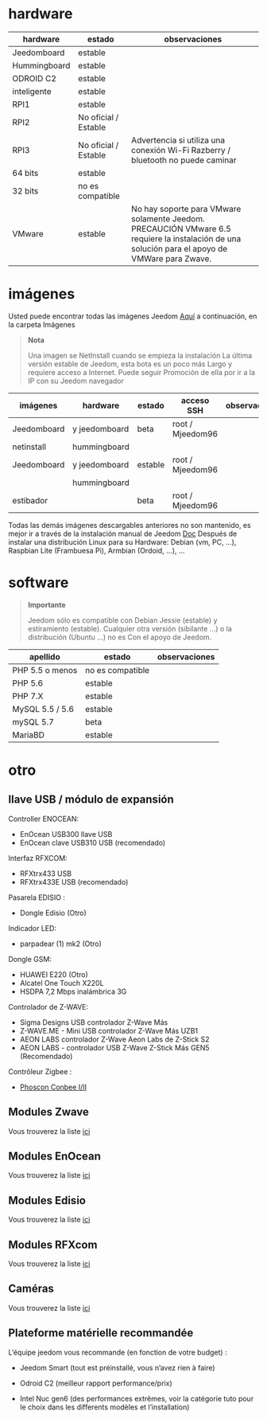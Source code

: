hardware
========

hardware | estado | observaciones
--- | --- | ---
Jeedomboard             | estable                  |
Hummingboard            | estable                  |
ODROID C2               | estable                  |                          
inteligente                   | estable                  |                          
RPI1                    | estable                  |                          
RPI2                    | No oficial / Estable     |                          
RPI3                    | No oficial / Estable     | Advertencia si utiliza una conexión Wi-Fi Razberry / bluetooth no puede caminar
64 bits                 | estable                  |                          
32 bits                 | no es compatible            |                          
VMware                  | estable                  | No hay soporte para VMware solamente Jeedom. PRECAUCIÓN VMware 6.5 requiere la instalación de una solución para el apoyo de VMWare para Zwave.

imágenes
======

Usted puede encontrar todas las imágenes Jeedom
[Aquí](https://www.amazon.fr/clouddrive/share/OwYXPEKiIMdsGhkFeI3eUQ0VcvTEBq0qxQevlXPvPIy/folder/IT3WZ3N0RqGzaLBnBo0qog)
a continuación, en la carpeta Imágenes

> **Nota**
>
> Una imagen se NetInstall cuando se empieza la instalación
> La última versión estable de Jeedom, esta bota es un poco más
> Largo y requiere acceso a Internet. Puede seguir
> Promoción de ella por ir a la IP con su Jeedom
> navegador

| imágenes         | hardware       | estado           | acceso SSH      | observaciones      |
|----------------|----------------|----------------|----------------|----------------|
| Jeedomboard    | y jeedomboard | beta           | root / Mjeedom96 |                |
| netinstall     | hummingboard   |                |                |                |
| Jeedomboard    | y jeedomboard | estable         | root / Mjeedom96 |                |
|                | hummingboard   |                |                |                |
| estibador         |                | beta           | root / Mjeedom96 |                |


Todas las demás imágenes descargables anteriores no son
mantenido, es mejor ir a través de la instalación manual de Jeedom
[Doc](https://github.com/jeedom/documentation/blob/master/installation/fr_FR/other.asciidoc)
Después de instalar una distribución Linux para su
Hardware: Debian (vm, PC, ...), Raspbian Lite (Frambuesa Pi), Armbian
(Ordoid, ...), ...

software
========

> **Importante**
>
> Jeedom sólo es compatible con Debian Jessie (estable) y estiramiento (estable).
> Cualquier otra versión (sibilante ...) o la distribución (Ubuntu ...) no es
> Con el apoyo de Jeedom.


| apellido                     | estado                    | observaciones                |
|-------------------------|-------------------------|--------------------------|
| PHP 5.5 o menos        | no es compatible            |                          |
| PHP 5.6                 | estable                  |                          |
| PHP 7.X                 | estable                  |                          |
| MySQL 5.5 / 5.6           | estable                  |                          |
| mySQL 5.7               | beta                    |                          |
| MariaBD                 | estable                  |                          |

otro
=====

llave USB / módulo de expansión
---------------------------

Controller ENOCEAN:

-   EnOcean USB300 llave USB
-   EnOcean clave USB310 USB (recomendado)

Interfaz RFXCOM:

-   RFXtrx433 USB
-   RFXtrx433E USB (recomendado)

Pasarela EDISIO :

-   Dongle Edisio (Otro)

Indicador LED:

-   parpadear (1) mk2 (Otro)

Dongle GSM:

-   HUAWEI E220 (Otro)
-   Alcatel One Touch X220L
-   HSDPA 7,2 Mbps inalámbrica 3G

Controlador de Z-WAVE:

-   Sigma Designs USB controlador Z-Wave Más
-   Z-WAVE.ME - Mini USB controlador Z-Wave Más UZB1
-   AEON LABS controlador Z-Wave Aeon Labs de Z-Stick S2
-   AEON LABS - controlador USB Z-Wave Z-Stick Más GEN5 (Recomendado)


Contrôleur Zigbee :

- [Phoscon Conbee I/II](http://bit.ly/2n4VyWc)

Modules Zwave 
-------------

Vous trouverez la liste
[ici](https://jeedom.github.io/documentation/zwave/fr_FR/equipement.compatible)

Modules EnOcean 
---------------

Vous trouverez la liste
[ici](https://jeedom.github.io/documentation/enocean/fr_FR/equipement.compatible)

Modules Edisio 
--------------

Vous trouverez la liste
[ici](https://jeedom.github.io/documentation/edisio/fr_FR/equipement.compatible)

Modules RFXcom 
--------------

Vous trouverez la liste
[ici](https://jeedom.github.io/documentation/rfxcom/fr_FR/equipement.compatible)

Caméras 
-------

Vous trouverez la liste
[ici](https://jeedom.github.io/documentation/camera/fr_FR/equipement.compatible)

Plateforme matérielle recommandée 
---------------------------------

L’équipe jeedom vous recommande (en fonction de votre budget) :

-   Jeedom Smart (tout est préinstallé, vous n’avez rien à faire)

-   Odroid C2 (meilleur rapport performance/prix)

-   Intel Nuc gen6 (des performances extrêmes, voir la catégorie tuto
    pour le choix dans les differents modèles et l’installation)


